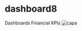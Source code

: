 # dashboard8
Dashboards  Financial KPIs
![capa](https://github.com/AndersonBarross/dashboard8/assets/95106150/554b0095-ead5-4d9b-b358-2b6aa50d86a8)

